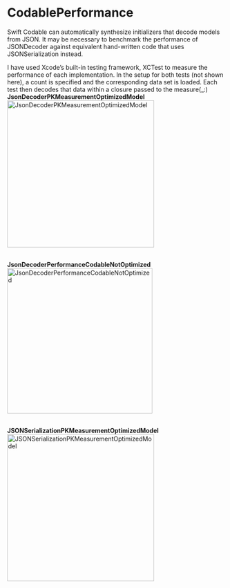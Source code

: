 # CodablePerformance
Swift Codable can automatically synthesize initializers that decode models from JSON.
It may be necessary to benchmark the performance of JSONDecoder against equivalent hand-written code that uses JSONSerialization instead.

I have used Xcode’s built-in testing framework, XCTest to measure the performance of each implementation.
In the setup for both tests (not shown here), a count is specified and the corresponding data set is loaded. Each test then decodes that data within a closure passed to the measure(_:)
<br>**JsonDecoderPKMeasurementOptimizedModel**<br>
<img width="340" alt="JsonDecoderPKMeasurementOptimizedModel" src="https://user-images.githubusercontent.com/299584/216969169-47c3a41d-9d86-4a0b-a7cb-8c7b069e6a86.png">

<br>**JsonDecoderPerformanceCodableNotOptimized**<br>
<img width="336" alt="JsonDecoderPerformanceCodableNotOptimized" src="https://user-images.githubusercontent.com/299584/216969368-5c4e437b-703b-4808-9adb-3c7742630d81.png">

<br>**JSONSerializationPKMeasurementOptimizedModel**<br>
<img width="340" alt="JSONSerializationPKMeasurementOptimizedModel" src="https://user-images.githubusercontent.com/299584/216969458-060f1c27-add7-4d82-9474-98ff98fc914a.png">
